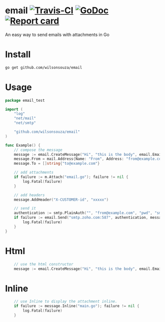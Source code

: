 
# email [![Travis-CI](https://travis-ci.org/wilsonsouza/email.svg?branch=master)](https://travis-ci.org/wilsonsouza/email) [![GoDoc](https://godoc.org/github.com/wilsonsouza/email?status.svg)](http://godoc.org/github.com/wilsonsouza/email) [![Report card](https://goreportcard.com/badge/github.com/wilsonsouza/email)](https://goreportcard.com/report/github.com/wilsonsouza/email)

An easy way to send emails with attachments in Go

# Install

```bash
go get github.com/wilsonsouza/email
```

# Usage

```go
package email_test

import (
	"log"
	"net/mail"
	"net/smtp"

	"github.com/wilsonsouza/email"
)

func Example() {
	// compose the message
	message := email.CreateMessage("Hi", "this is the body", email.EmailHTMLType)
	message.From = mail.Address{Name: "From", Address: "from@example.com"}
	message.To = []string{"to@example.com"}

	// add attachments
	if failure := m.Attach("email.go"); failure != nil {
		log.Fatal(failure)
	}

	// add headers
	message.AddHeader("X-CUSTOMER-id", "xxxxx")

	// send it
	authentication := smtp.PlainAuth("", "from@example.com", "pwd", "smtp.zoho.com")
	if failure := email.Send("smtp.zoho.com:587", authentication, message); failure != nil {
		log.Fatal(failure)
	}
}
```

# Html

```go
	// use the html constructor
	message := email.CreateMessage("Hi", "this is the body", email.EmailHTMLType)
```

# Inline

```go
	// use Inline to display the attachment inline.
	if failure := message.Inline("main.go"); failure != nil {
		log.Fatal(failure)
	}
```
